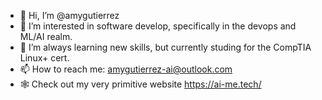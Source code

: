 - 👋 Hi, I’m @amygutierrez
- 👀 I’m interested in software develop, specifically in the devops and ML/AI realm.
- 🌱 I’m always learning new skills, but currently studing for the CompTIA Linux+ cert.
- 📫 How to reach me: amygutierrez-ai@outlook.com
- 🕸️ Check out my very primitive website https://ai-me.tech/

<!---
amygutierrez/amygutierrez is a ✨ special ✨ repository because its `README.md` (this file) appears on your GitHub profile.
You can click the Preview link to take a look at your changes.
--->
